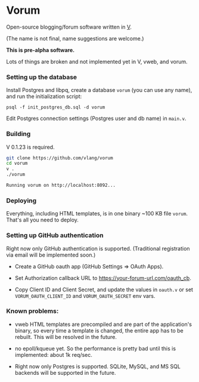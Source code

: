 # Vorum

Open-source blogging/forum software written in [V](https://github.com/vlang/v). 

(The name is not final, name suggestions are welcome.)

**This is pre-alpha software.**

Lots of things are broken and not implemented yet in V, vweb, and vorum.

### Setting up the database

Install Postgres and libpq, create a database `vorum` (you can use any name), and run the initialization script:

```
psql -f init_postgres_db.sql -d vorum
```

Edit Postgres connection settings (Postgres user and db name) in `main.v`.

### Building

V 0.1.23 is required.

```bash
git clone https://github.com/vlang/vorum
cd vorum
v .
./vorum

Running vorum on http://localhost:8092...
```

### Deploying

Everything, including HTML templates, is in one binary ~100 KB file `vorum`. That's all you need to deploy.

### Setting up GitHub authentication

Right now only GitHub authentication is supported. (Traditional registration via email will be implemented soon.)

- Create a GitHub oauth app (GitHub Settings => OAuth Apps).

- Set Authorization callback URL to https://your-forum-url.com/oauth_cb.

- Copy Client ID and Client Secret, and update the values in `oauth.v` or set `VORUM_OAUTH_CLIENT_ID` and `VORUM_OAUTH_SECRET` env vars.




### Known problems:

- vweb HTML templates are precompiled and are part of the application's binary, so every time a template is changed, the entire app has to be rebuilt. This will be resolved in the future.

- no epoll/kqueue yet. So the performance is pretty bad until this is implemented: about 1k req/sec.

- Right now only Postgres is supported. SQLite, MySQL, and MS SQL backends will be supported in the future.

